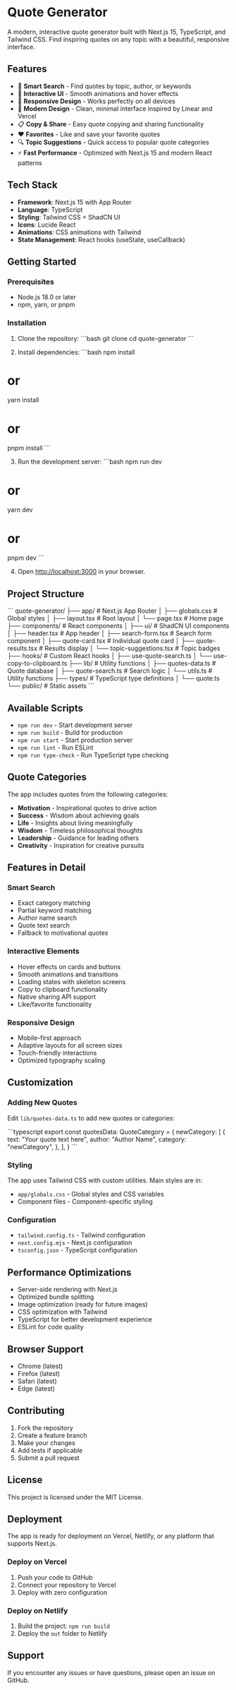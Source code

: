 # Quote Generator

A modern, interactive quote generator built with Next.js 15, TypeScript, and Tailwind CSS. Find inspiring quotes on any topic with a beautiful, responsive interface.

## Features

- 🎯 **Smart Search** - Find quotes by topic, author, or keywords
- 💫 **Interactive UI** - Smooth animations and hover effects
- 📱 **Responsive Design** - Works perfectly on all devices
- 🎨 **Modern Design** - Clean, minimal interface inspired by Linear and Vercel
- 📋 **Copy & Share** - Easy quote copying and sharing functionality
- ❤️ **Favorites** - Like and save your favorite quotes
- 🔍 **Topic Suggestions** - Quick access to popular quote categories
- ⚡ **Fast Performance** - Optimized with Next.js 15 and modern React patterns

## Tech Stack

- **Framework**: Next.js 15 with App Router
- **Language**: TypeScript
- **Styling**: Tailwind CSS + ShadCN UI
- **Icons**: Lucide React
- **Animations**: CSS animations with Tailwind
- **State Management**: React hooks (useState, useCallback)

## Getting Started

### Prerequisites

- Node.js 18.0 or later
- npm, yarn, or pnpm

### Installation

1. Clone the repository:
\`\`\`bash
git clone <repository-url>
cd quote-generator
\`\`\`

2. Install dependencies:
\`\`\`bash
npm install
# or
yarn install
# or
pnpm install
\`\`\`

3. Run the development server:
\`\`\`bash
npm run dev
# or
yarn dev
# or
pnpm dev
\`\`\`

4. Open [http://localhost:3000](http://localhost:3000) in your browser.

## Project Structure

\`\`\`
quote-generator/
├── app/                    # Next.js App Router
│   ├── globals.css        # Global styles
│   ├── layout.tsx         # Root layout
│   └── page.tsx          # Home page
├── components/            # React components
│   ├── ui/               # ShadCN UI components
│   ├── header.tsx        # App header
│   ├── search-form.tsx   # Search form component
│   ├── quote-card.tsx    # Individual quote card
│   ├── quote-results.tsx # Results display
│   └── topic-suggestions.tsx # Topic badges
├── hooks/                # Custom React hooks
│   ├── use-quote-search.ts
│   └── use-copy-to-clipboard.ts
├── lib/                  # Utility functions
│   ├── quotes-data.ts    # Quote database
│   ├── quote-search.ts   # Search logic
│   └── utils.ts         # Utility functions
├── types/               # TypeScript type definitions
│   └── quote.ts
└── public/             # Static assets
\`\`\`

## Available Scripts

- `npm run dev` - Start development server
- `npm run build` - Build for production
- `npm run start` - Start production server
- `npm run lint` - Run ESLint
- `npm run type-check` - Run TypeScript type checking

## Quote Categories

The app includes quotes from the following categories:

- **Motivation** - Inspirational quotes to drive action
- **Success** - Wisdom about achieving goals
- **Life** - Insights about living meaningfully
- **Wisdom** - Timeless philosophical thoughts
- **Leadership** - Guidance for leading others
- **Creativity** - Inspiration for creative pursuits

## Features in Detail

### Smart Search
- Exact category matching
- Partial keyword matching
- Author name search
- Quote text search
- Fallback to motivational quotes

### Interactive Elements
- Hover effects on cards and buttons
- Smooth animations and transitions
- Loading states with skeleton screens
- Copy to clipboard functionality
- Native sharing API support
- Like/favorite functionality

### Responsive Design
- Mobile-first approach
- Adaptive layouts for all screen sizes
- Touch-friendly interactions
- Optimized typography scaling

## Customization

### Adding New Quotes
Edit `lib/quotes-data.ts` to add new quotes or categories:

\`\`\`typescript
export const quotesData: QuoteCategory = {
  newCategory: [
    {
      text: "Your quote text here",
      author: "Author Name",
      category: "newCategory",
    },
  ],
}
\`\`\`

### Styling
The app uses Tailwind CSS with custom utilities. Main styles are in:
- `app/globals.css` - Global styles and CSS variables
- Component files - Component-specific styling

### Configuration
- `tailwind.config.ts` - Tailwind configuration
- `next.config.mjs` - Next.js configuration
- `tsconfig.json` - TypeScript configuration

## Performance Optimizations

- Server-side rendering with Next.js
- Optimized bundle splitting
- Image optimization (ready for future images)
- CSS optimization with Tailwind
- TypeScript for better development experience
- ESLint for code quality

## Browser Support

- Chrome (latest)
- Firefox (latest)
- Safari (latest)
- Edge (latest)

## Contributing

1. Fork the repository
2. Create a feature branch
3. Make your changes
4. Add tests if applicable
5. Submit a pull request

## License

This project is licensed under the MIT License.

## Deployment

The app is ready for deployment on Vercel, Netlify, or any platform that supports Next.js.

### Deploy on Vercel
1. Push your code to GitHub
2. Connect your repository to Vercel
3. Deploy with zero configuration

### Deploy on Netlify
1. Build the project: `npm run build`
2. Deploy the `out` folder to Netlify

## Support

If you encounter any issues or have questions, please open an issue on GitHub.

